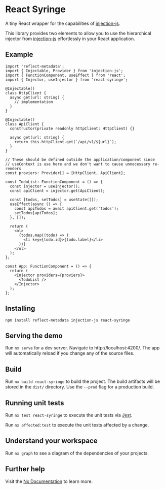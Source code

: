 # React Syringe

A tiny React wrapper for the capabilities of [injection-js](https://github.com/mgechev/injection-js).

This library provides two elements to allow you to use the hierarchical injector from [injection-js](https://github.com/mgechev/injection-js) effortlessly in your React application.

## Example

```tsx
import 'reflect-metadata';
import { Injectable, Provider } from 'injection-js';
import { FunctionComponent, useEffect } from 'react';
import { Injector, useInjector } from 'react-syringe';

@Injectable()
class HttpClient {
  async get(url: string) {
    // implementation
  }
}

@Injectable()
class ApiClient {
  constructor(private readonly httpClient: HttpClient) {}

  async get(url: string) {
    return this.httpClient.get(`/api/v1/${url}`);
  }
}

// These should be defined outside the application/component since
// useContext is use here and we don't want to cause unnecessary re-renders
const proviers: Provider[] = [HttpClient, ApiClient];

const TodoList: FunctionComponent = () => {
  const injector = useInjector();
  const apiClient = injector.get(ApiClient);

  const [todos, setTodos] = useState([]);
  useEffect(async () => {
    const apiTodos = await apiClient.get('todos');
    setTodos[apiTodos];
  }, []);

  return (
    <ol>
      {todos.map((todo) => (
        <li key={todo.id}>{todo.label}</li>
      ))}
    </ol>
  );
};

const App: FunctionComponent = () => {
  return (
    <Injector providers={proviers}>
      <TodoList />
    </Injector>
  );
};
```

## Installing

```shell
npm install reflect-metadata injection-js react-syringe
```

## Serving the demo

Run `nx serve` for a dev server. Navigate to http://localhost:4200/. The app will automatically reload if you change any of the source files.

## Build

Run `nx build react-syringe` to build the project. The build artifacts will be stored in the `dist/` directory. Use the `--prod` flag for a production build.

## Running unit tests

Run `nx test react-syringe` to execute the unit tests via [Jest](https://jestjs.io).

Run `nx affected:test` to execute the unit tests affected by a change.

## Understand your workspace

Run `nx graph` to see a diagram of the dependencies of your projects.

## Further help

Visit the [Nx Documentation](https://nx.dev) to learn more.
